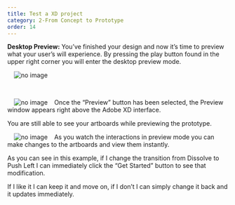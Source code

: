 ```yaml
---
title: Test a XD project
category: 2-From Concept to Prototype
order: 14
---  
```


**Desktop Preview:** You’ve finished your design and now it’s time to preview what your user’s will experience. By pressing the play button found in the upper right corner you will enter the desktop preview mode.


<img style="padding: 0px 15px" src="https://iwilfried.github.io/Adobe-XD-eBook/images/XD-Test-Project-01.png
" alt="no image"/>  

&nbsp; 

<img style="padding: 0px 15px;float:left" src="https://iwilfried.github.io/Adobe-XD-eBook/images/XD-Test-Project-02.png
" alt="no image"/>Once the “Preview” button has been selected, the Preview window appears right above the Adobe XD interface.

You are still able to see your artboards while previewing the prototype.  

<img style="padding: 0px 15px;float:left" src="https://iwilfried.github.io/Adobe-XD-eBook/images/XD-Test-Project-02.png
" alt="no image"/>As you watch the interactions in preview mode you can make changes to the artboards and view them instantly.

As you can see in this example, if I change the transition from Dissolve to Push Left I can immediately click the “Get Started” button to see that modification.

If I like it I can keep it and move on, if I don’t I can simply change it back and it updates immediately.  





